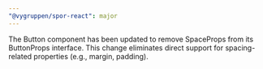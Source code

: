 ```yaml
---
"@vygruppen/spor-react": major
---
```


The Button component has been updated to remove SpaceProps from its ButtonProps interface. This change eliminates direct support for spacing-related properties (e.g., margin, padding).
